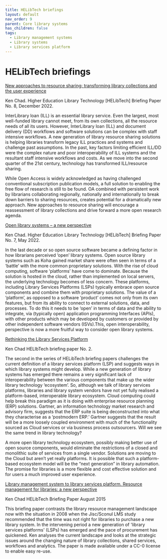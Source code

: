 ```yaml
---
title: HELibTech briefings
layout: default
nav_order: 9
parent: Core library systems
has_children: false
tags:
  - Library management systems
  - Library systems
  - Library services platform
---
```

# HELibTech briefings

[](https://www.kenchadconsulting.com/wp-content/uploads/2022/12/New_approaches_to_resource_sharing-_Dec2022-1.pdf)[](https://www.kenchadconsulting.com/wp-content/uploads/2022/12/New_approaches_to_resource_sharing-_Dec2022-1.pdf)[](https://www.kenchadconsulting.com/wp-content/uploads/2022/12/New_approaches_to_resource_sharing-_Dec2022-1.pdf)[](https://www.kenchadconsulting.com/wp-content/uploads/2022/12/New_approaches_to_resource_sharing-_Dec2022-1.pdf)[](https://www.kenchadconsulting.com/wp-content/uploads/2022/12/New_approaches_to_resource_sharing-_Dec2022-1.pdf)[](https://www.kenchadconsulting.com/wp-content/uploads/2022/12/New_approaches_to_resource_sharing-_Dec2022-1.pdf)[](https://www.kenchadconsulting.com/wp-content/uploads/2022/12/New_approaches_to_resource_sharing-_Dec2022-1.pdf)[](https://www.kenchadconsulting.com/wp-content/uploads/2022/12/New_approaches_to_resource_sharing-_Dec2022-1.pdf)[New approaches to resource sharing: transforming library collections and the user experience](https://www.kenchadconsulting.com/wp-content/uploads/2022/12/New_approaches_to_resource_sharing-_Dec2022-1.pdf)

[](https://www.kenchadconsulting.com/wp-content/uploads/2022/12/New_approaches_to_resource_sharing-_Dec2022-1.pdf)[](https://www.kenchadconsulting.com/wp-content/uploads/2022/12/New_approaches_to_resource_sharing-_Dec2022-1.pdf)Ken Chad. Higher Education Library Technology \[HELibTech] Briefing Paper No. 8, December 2022.

InterLibrary loan (ILL) is an essential library service. Even the largest, most well-funded library cannot meet, from its own collections, all the resource needs of all its users. However, InterLibrary loan (ILL) and document delivery (DD) workflows and software solutions can be complex with staff intensive workflows. A new generation of library resource sharing solutions is helping libraries transform legacy ILL practices and systems and challenge past assumptions. In the past, key factors limiting efficient ILL/DD were the complex nature and poor interoperability of ILL systems and the resultant staff intensive workflows and costs. As we move into the second quarter of the 21st century, technology has transformed ILL/resource sharing.

While Open Access is widely acknowledged as having challenged conventional subscription publication models, a full solution to enabling the free flow of research is still to be found. OA combined with persistent work by librarians collaborating regionally, nationally and internationally to break down barriers to sharing resources, creates potential for a dramatically new approach. New approaches to resource sharing will encourage a reassessment of library collections and drive forward a more open research agenda.

[Open library systems – a new perspective](https://www.kenchadconsulting.com/wp-content/uploads/2022/12/Open-library-systems-KenChad-May2022.pdf)

[](https://www.kenchadconsulting.com/wp-content/uploads/2022/12/Open-library-systems-KenChad-May2022.pdf)Ken Chad. Higher Education Library Technology \[HELibTech] Briefing Paper No. 7, May 2022.

In the last decade or so open source software became a defining factor in how librarians perceived ‘open’ library systems. Open source library systems such as Koha gained market share were often seen in terms of a ‘battle’ with the more common proprietary solutions. With the rise of cloud computing, software ‘platforms’ have come to dominate. Because the solution is hosted in the cloud, rather than implemented on local servers, the underlying technology becomes of less concern. These platforms, including Library Services Platforms (LSPs) typically embrace open source components and combine them with proprietary solutions. The value of a ‘platform’, as opposed to a software ‘product’ comes not only from its own features, but from its ability to connect to external solutions, data, and processes. To do this it needs to be ‘open’ in terms of data and the ability to integrate, via (typically open) application programming Interfaces (APIs), with other products which may be developed by customers or provided by other independent software vendors (ISVs).This, open interoperability, perspective is now a more fruitful way to consider open library systems.

[Rethinking the Library Services Platform](https://www.kenchadconsulting.com/wp-content/uploads/2018/09/Rethinking_the_LSP_Jan2016a.pdf)

[](https://www.kenchadconsulting.com/wp-content/uploads/2018/09/Rethinking_the_LSP_Jan2016a.pdf)Ken Chad HELIbTech briefing paper No. 2.

The second in the series of HELibTech briefing papers challenges the current definition of a library services platform (LSP) and suggests ways in which library systems might develop. While a new generation of library systems has emerged there remains a very significant lack of interoperability between the various components that make up the wider library technology ‘ecosystem’. So, although we talk of library services platforms, libraries and library system vendors have not yet fully realised a platform-based, interoperable library ecosystem. Cloud computing could help break this paradigm as it is doing with enterprise resource planning (ERP) solutions. Gartner, an information technology market research and advisory firm, suggests that the ERP suite is being deconstructed into what they characterise as a ‘postmodern ERP.’ Gartner suggests that the result will be a more loosely coupled environment with much of the functionality sourced as Cloud services or via business process outsourcers. Will we see the same trend in library technology?

A more open library technology ecosystem, possibly making better use of open source components, would eliminate the restrictions of a closed and monolithic suite of services from a single vendor. Solutions are moving to the Cloud but aren’t yet really platforms. It is possible that such a platform-based ecosystem model will be the “next generation” in library automation. The promise for libraries is a more flexible and cost effective solution and for users a much improved user experience.[](https://www.kenchadconsulting.com/wp-content/uploads/2018/09/Resource_management_briefing_HELibTech_KenChad_Aug2015.pdf)

[Library management system to library services platform. Resource management for libraries: a new perspective](https://www.kenchadconsulting.com/wp-content/uploads/2018/09/Resource_management_briefing_HELibTech_KenChad_Aug2015.pdf)

[](https://www.kenchadconsulting.com/wp-content/uploads/2018/09/Resource_management_briefing_HELibTech_KenChad_Aug2015.pdf)Ken Chad HELibTech Briefing Paper August 2015

This briefing paper contrasts the library resource management landscape now with the situation in 2008 when the Jisc/Sconul LMS study recommended that the time was not right for libraries to purchase a new library system. In the intervening period a new generation of 'library services platforms' (LSPs) has emerged and the pace of procurement has quickened. Ken analyses the current landscape and looks at the strategic issues around the changing nature of library collections, shared services, workflows and analytics. The paper is made available under a CC-0 license to enable easy re-use.
